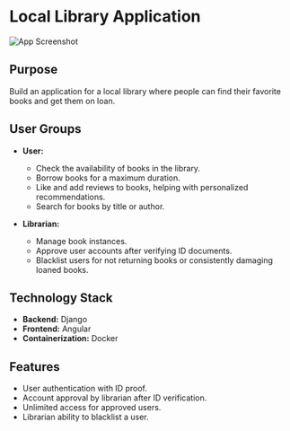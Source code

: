 # Local Library Application
![App Screenshot](https://i.ibb.co/wrzgw07Y/Screenshot-2025-07-16-130529.png)

## Purpose

Build an application for a local library where people can find their favorite books and get them on loan.

## User Groups

- **User:**  
  - Check the availability of books in the library.
  - Borrow books for a maximum duration.
  - Like and add reviews to books, helping with personalized recommendations.
  - Search for books by title or author.

- **Librarian:**  
  - Manage book instances.
  - Approve user accounts after verifying ID documents.
  - Blacklist users for not returning books or consistently damaging loaned books.

## Technology Stack

- **Backend:** Django  
- **Frontend:** Angular  
- **Containerization:** Docker

## Features

- User authentication with ID proof.
- Account approval by librarian after ID verification.
- Unlimited access for approved users.
- Librarian ability to blacklist a user.